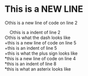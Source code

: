 # This is a  NEW LINE
&#9675;this is a new line of code on line 2<br>
<p>&nbsp;&nbsp;&nbsp;&nbsp;&#9675;this is a indent of line 2<br> 
     &#9675;this is what the dash looks like<br>
+this is a new line of code on line 5<br>
	+this is an indent of line 5<br>
	+this is what the plus sign looks like<br>
*this is a new line of code on line 4<br>
	*this is an indent of line 8<br>
	*this is what an asterix looks like<br>